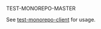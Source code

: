 TEST-MONOREPO-MASTER

See [test-monorepo-client](https://github.com/takuyahara/test-monorepo-client) for usage.
